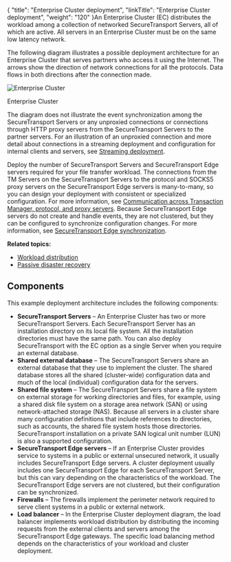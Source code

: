 {
    "title": "Enterprise Cluster deployment",
    "linkTitle": "Enterprise Cluster deployment",
    "weight": "120"
}An Enterprise Cluster (EC) distributes the workload among a collection of networked <span class="mc-variable axway_variables.Component_Short_Name variable">SecureTransport</span> Servers, all of which are active. All servers in an Enterprise Cluster must be on the same low latency network.

The following diagram illustrates a possible deployment architecture for an Enterprise Cluster that serves partners who access it using the Internet. The arrows show the direction of
network connections for all the protocols. Data flows in both directions after the
connection made.

<img src="/Images/SecureTransport/STDeployment_LEC.png" class="maxWidth" alt="Enterprise Cluster" />

<span class="autonumber"></span>Enterprise Cluster

The diagram does not illustrate the event synchronization among the <span class="mc-variable axway_variables.Component_Short_Name variable">SecureTransport</span> Servers or any unproxied connections or connections through HTTP proxy servers from the <span class="mc-variable axway_variables.Component_Short_Name variable">SecureTransport</span> Servers to the partner servers. For an illustration of an unproxied connection and more detail about connections in a streaming deployment and configuration for internal clients and servers, see <a href="#Streamin" class="MCXref xref">Streaming deployment</a>.

Deploy the number of <span class="mc-variable axway_variables.Component_Short_Name variable">SecureTransport</span> Servers and <span class="mc-variable axway_variables.Component_Short_Name variable">SecureTransport</span> Edge servers required for your file transfer workload. The connections from the TM Servers on the <span class="mc-variable axway_variables.Component_Short_Name variable">SecureTransport</span> Servers to the protocol and SOCKS5 proxy servers on the <span class="mc-variable axway_variables.Component_Short_Name variable">SecureTransport</span> Edge servers is many-to-many, so you can design your deployment with consistent or specialized configuration. For more information, see <a href="../../../c_st_setup/c_st_networkzones#SetupMenu_1217491348_1149202" class="MCXref xref">Communication across Transaction Manager, protocol, and proxy servers</a>. Because <span class="mc-variable axway_variables.Component_Short_Name variable">SecureTransport</span> Edge servers do not create and handle events, they are not clustered, but they can be configured to synchronize configuration changes. For more information, see <a href="../../../c_st_edge_sync#Edge" class="MCXref xref">SecureTransport Edge synchronization</a>.

**Related topics:**

-   <a href="../c_st_workload_distribution" class="MCXref xref">Workload distribution</a>
-   <a href="../c_st_passive_disaster_recovery" class="MCXref xref">Passive disaster recovery</a>

## Components

This example deployment architecture includes the following components:

-   **<span class="mc-variable axway_variables.Component_Short_Name variable">SecureTransport</span> Servers** – An Enterprise Cluster has two or more <span class="mc-variable axway_variables.Component_Short_Name variable">SecureTransport</span> Servers. Each <span class="mc-variable axway_variables.Component_Short_Name variable">SecureTransport</span> Server has an installation directory on its local file system. All the installation directories must have the same path. You can also deploy <span class="mc-variable axway_variables.Component_Short_Name variable">SecureTransport</span> with the EC option as a single Server when you require an external database.
-   **Shared external database** – The <span class="mc-variable axway_variables.Component_Short_Name variable">SecureTransport</span> Servers share an external database that they use to implement the cluster. The shared database stores all the shared (cluster-wide) configuration data and much of the local (individual) configuration data for the servers.
-   **Shared file system** – The <span class="mc-variable axway_variables.Component_Short_Name variable">SecureTransport</span> Servers share a file system on external storage for working directories and files, for example, using a shared disk file system on a storage area network (SAN) or using network-attached storage (NAS). Because all servers in a cluster share many configuration definitions that include references to directories, such as accounts, the shared file system hosts those directories. <span class="mc-variable axway_variables.Component_Short_Name variable">SecureTransport</span> installation on a private SAN logical unit number (LUN) is also a supported configuration.
-   **<span class="mc-variable axway_variables.Component_Short_Name variable">SecureTransport</span> Edge servers** – If an Enterprise Cluster provides service to systems in a public or external unsecured network, it usually includes <span class="mc-variable axway_variables.Component_Short_Name variable">SecureTransport</span> Edge servers. A cluster deployment usually includes one <span class="mc-variable axway_variables.Component_Short_Name variable">SecureTransport</span> Edge for each <span class="mc-variable axway_variables.Component_Short_Name variable">SecureTransport</span> Server, but this can vary depending on the characteristics of the workload. The <span class="mc-variable axway_variables.Component_Short_Name variable">SecureTransport</span> Edge servers are not clustered, but their configuration can be synchronized.
-   **Firewalls** – The firewalls implement the perimeter network required to serve client systems in a public or external network.
-   **Load balancer** – In the Enterprise Cluster deployment diagram, the load balancer implements workload distribution by distributing the incoming requests from the external clients and servers among the <span class="mc-variable axway_variables.Component_Short_Name variable">SecureTransport</span> Edge gateways. The specific load balancing method depends on the characteristics of your workload and cluster deployment.
